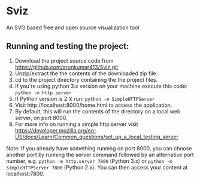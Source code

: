 # Sviz
An SVG based free and open source visualization tool


## Running and testing the project:

   1) Download the project source code from https://github.com/arunkumar413/Sviz.git
   2) Unzip/extract the the contents of the downloaded zip file.
   3) cd to the project directory containing the the project files.
   4) If you're using python 3.x version on your machine execute this code: `python -m http.server`
   5) If Python version is 2.X run: `python -m SimpleHTTPServer`
   6) Visit http://localhost:8000/home.html to access the application.
   7) By default, this will run the contents of the directory on a local web server, on port 8000.
   8) For more info on running a simple http server visit https://developer.mozilla.org/en-US/docs/Learn/Common_questions/set_up_a_local_testing_server

Note: If you already have something running on port 8000, you can choose another port by running the server command followed by an alternative port number, e.g. `python -m http.server 7800` (Python 3.x) or `python -m SimpleHTTPServer 7800` (Python 2.x). You can then access your content at localhost:7800.
